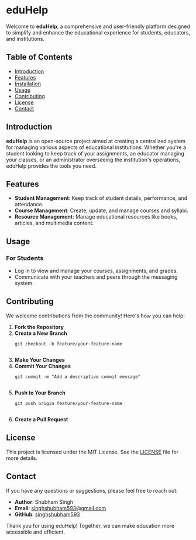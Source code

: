  <h1>eduHelp</h1>
  <p>Welcome to <strong>eduHelp</strong>, a comprehensive and user-friendly platform designed to simplify and enhance the educational experience for students, educators, and institutions.</p>

  <h2>Table of Contents</h2>
    <ul>
        <li><a href="#introduction">Introduction</a></li>
        <li><a href="#features">Features</a></li>
        <li><a href="#installation">Installation</a></li>
        <li><a href="#usage">Usage</a></li>
        <li><a href="#contributing">Contributing</a></li>
        <li><a href="#license">License</a></li>
        <li><a href="#contact">Contact</a></li>
    </ul>

  <h2 id="introduction">Introduction</h2>
  <p><strong>eduHelp</strong> is an open-source project aimed at creating a centralized system for managing various aspects of educational institutions. Whether you're a student looking to keep track of your assignments, an educator managing your classes, or an administrator overseeing the institution's operations, eduHelp provides the tools you need.</p>

  <h2 id="features">Features</h2>
    <ul>
        <li><strong>Student Management</strong>: Keep track of student details, performance, and attendance.</li>
        <li><strong>Course Management</strong>: Create, update, and manage courses and syllabi.</li>
        <li><strong>Resource Management</strong>: Manage educational resources like books, articles, and multimedia content.</li>
    </ul>

  <h2 id="usage">Usage</h2>
    <h3>For Students</h3>
    <ul>
        <li>Log in to view and manage your courses, assignments, and grades.</li>
        <li>Communicate with your teachers and peers through the messaging system.</li>
    </ul>


  <h2 id="contributing">Contributing</h2>
    <p>We welcome contributions from the community! Here's how you can help:</p>
    <ol>
        <li><strong>Fork the Repository</strong></li>
        <li><strong>Create a New Branch</strong>
            <pre><code>git checkout -b feature/your-feature-name
            </code></pre>
        </li>
        <li><strong>Make Your Changes</strong></li>
        <li><strong>Commit Your Changes</strong>
            <pre><code>git commit -m "Add a descriptive commit message"
            </code></pre>
        </li>
        <li><strong>Push to Your Branch</strong>
            <pre><code>git push origin feature/your-feature-name
            </code></pre>
        </li>
        <li><strong>Create a Pull Request</strong></li>
    </ol>

  <h2 id="license">License</h2>
    <p>This project is licensed under the MIT License. See the <a href="LICENSE">LICENSE</a> file for more details.</p>

  <h2 id="contact">Contact</h2>
    <p>If you have any questions or suggestions, please feel free to reach out:</p>
    <ul>
        <li><strong>Author</strong>: Shubham Singh</li>
        <li><strong>Email</strong>: <a href="mailto:singhshubham593@gmail.com">singhshubham593@gmail.com</a></li>
        <li><strong>GitHub</strong>: <a href="https://github.com/singhshubham593">singhshubham593</a></li>
    </ul>
    <p>Thank you for using eduHelp! Together, we can make education more accessible and efficient.</p>
</body>
</html>
